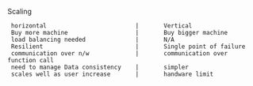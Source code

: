 Scaling

     horizontal                         |       Vertical
     Buy more machine                   |       Buy bigger machine
     load balancing needed              |       N/A
     Resilient                          |       Single point of failure
     communication over n/w             |       communication over function call
     need to manage Data consistency    |       simpler
     scales well as user increase       |       handware limit   


